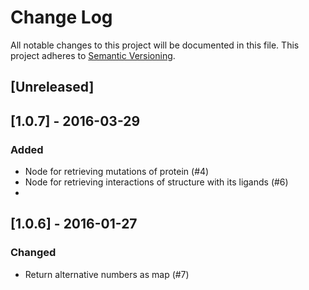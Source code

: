 # Change Log
All notable changes to this project will be documented in this file.
This project adheres to [Semantic Versioning](http://semver.org/).

## [Unreleased]

## [1.0.7] - 2016-03-29

### Added

* Node for retrieving mutations of protein (#4)
* Node for retrieving interactions of structure with its ligands (#6)
* 

## [1.0.6] - 2016-01-27

### Changed

* Return alternative numbers as map (#7)
